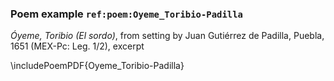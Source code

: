 ### Poem example `ref:poem:Oyeme_Toribio-Padilla`

*Óyeme, Toribio (El sordo)*, from setting by Juan Gutiérrez de Padilla, Puebla,
1651 (MEX-Pc: Leg. 1/2), excerpt

\includePoemPDF{Oyeme_Toribio-Padilla}


